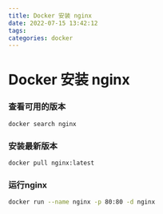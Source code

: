 ```yaml
---
title: Docker 安装 nginx
date: 2022-07-15 13:42:12
tags:
categories: docker
---
```


# Docker 安装 nginx

### 查看可用的版本


```bash
docker search nginx
```

### 安装最新版本
```bash
docker pull nginx:latest
```

### 运行nginx

```bash
docker run --name nginx -p 80:80 -d nginx
```
